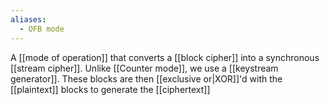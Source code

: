 ```yaml
---
aliases:
  - OFB mode
---
```

A [[mode of operation]] that converts a [[block cipher]] into a synchronous [[stream cipher]]. Unlike [[Counter mode]], we use a [[keystream generator]]. These blocks are then [[exclusive or|XOR]]'d with the [[plaintext]] blocks to generate the [[ciphertext]]